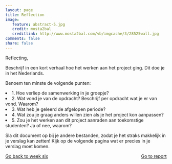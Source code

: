 ```yaml
---
layout: page 
title: Reflection 
image: 
   feature: abstract-5.jpg
   credit: mosta2bal
   creditlink: http://www.mosta2bal.com/vb/imgcache/3/28525wall.jpg
comments: false
share: false
---
```

Reflecting,

Beschrijf in een kort verhaal hoe het werken aan het project ging. Dit doe je in het Nederlands.

Benoem ten minste de volgende punten:
<li>1. Hoe verliep de samenwerking in je groepje?</li>
<li>2. Wat vond je van de opdracht? Beschrijf per opdracht wat je er van vond. Waarom?</li>
<li>3. Wat heb je geleerd de afgelopen periode?</li>
<li>4. Wat zou je graag anders willen zien als je het project kon aanpassen?</li>
<li>5. Zou je het werken aan dit project aanraden aan toekomstige studenten? Ja of nee, waarom?</li>

Sla dit document op bij je andere bestanden, zodat je het straks makkelijk in je verslag kan zetten! Kijk op de volgende pagina wat er precies in je verslag moet komen.


<div style="float: left"> 
<a href="{{ site.url }}/leisure-hospitality/project/week-6/" class="btn">Go back to week six</a>
</div>

<div style="float: right"> 
<a href="{{ site.url }}/leisure-hospitality/project/week-8/" class="btn">Go to report</a>
</div>